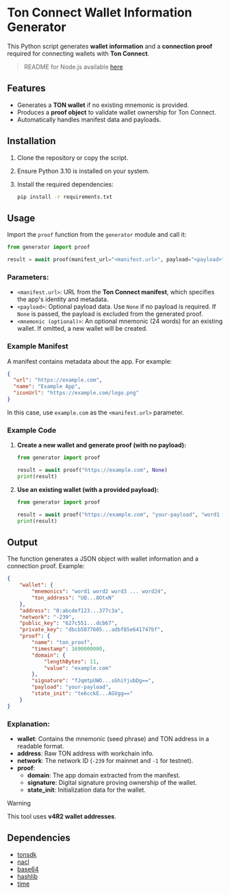# Ton Connect Wallet Information Generator

This Python script generates **wallet information** and a **connection proof** required for connecting wallets with **Ton Connect**.

> README for Node.js available [here](README-js.md)

## Features
- Generates a **TON wallet** if no existing mnemonic is provided.
- Produces a **proof object** to validate wallet ownership for Ton Connect.
- Automatically handles manifest data and payloads.

## Installation

1. Clone the repository or copy the script.
2. Ensure Python 3.10 is installed on your system.
3. Install the required dependencies:

   ```bash
   pip install -r requirements.txt
   ```

## Usage

Import the `proof` function from the `generator` module and call it:

```python
from generator import proof

result = await proof(manifest_url="<manifest.url>", payload="<payload>", mnemonic="<mnemonic (optional)>")
```

### Parameters:
- `<manifest.url>`: URL from the **Ton Connect manifest**, which specifies the app's identity and metadata.
- `<payload>`: Optional payload data. Use `None` if no payload is required. If `None` is passed, the payload is excluded from the generated proof.
- `<mnemonic (optional)>`: An optional mnemonic (24 words) for an existing wallet. If omitted, a new wallet will be created.

### Example Manifest

A manifest contains metadata about the app. For example:

```json
{
  "url": "https://example.com",
  "name": "Example App",
  "iconUrl": "https://example.com/logo.png"
}
```

In this case, use `example.com` as the `<manifest.url>` parameter.

### Example Code

1. **Create a new wallet and generate proof (with no payload):**

   ```python
   from generator import proof

   result = await proof("https://example.com", None)
   print(result)
   ```

2. **Use an existing wallet (with a provided payload):**

   ```python
   from generator import proof

   result = await proof("https://example.com", "your-payload", "word1 word2 word3 ... word24")
   print(result)
   ```

## Output

The function generates a JSON object with wallet information and a connection proof. Example:

```json
{
    "wallet": {
        "mnemonics": "word1 word2 word3 ... word24",
        "ton_address": "UQ...8OtxN"
    },
    "address": "0:abcdef123...377c3a",
    "network": "-239",
    "public_key": "627c551...dcb67",
    "private_key": "dbcb5077605...adbf85e641747bf",
    "proof": {
        "name": "ton_proof",
        "timestamp": 1690000000,
        "domain": {
            "lengthBytes": 11,
            "value": "example.com"
        },
        "signature": "fJqmtpUWO...sGhiYjubDg==",
        "payload": "your-payload",
        "state_init": "te6cckE...AGVgg=="
    }
}
```

### Explanation:
- **wallet**: Contains the mnemonic (seed phrase) and TON address in a readable format.
- **address**: Raw TON address with workchain info.
- **network**: The network ID (`-239` for mainnet and `-1` for testnet).
- **proof**:
  - **domain**: The app domain extracted from the manifest.
  - **signature**: Digital signature proving ownership of the wallet.
  - **state_init**: Initialization data for the wallet.

> [!WARNING]  
> This tool uses **v4R2 wallet addresses**.

## Dependencies
- [tonsdk](https://pypi.org/project/tonsdk/)
- [nacl](https://pypi.org/project/pynacl/)
- [base64](https://docs.python.org/3/library/base64.html)
- [hashlib](https://docs.python.org/3/library/hashlib.html)
- [time](https://docs.python.org/3/library/time.html)
